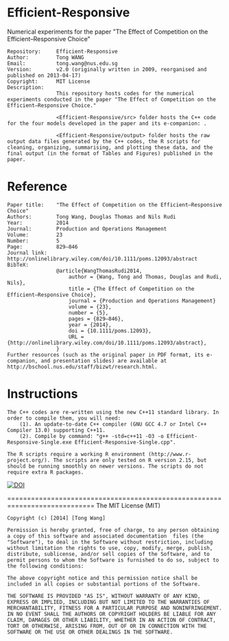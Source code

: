 Efficient-Responsive
====================

Numerical experiments for the paper "The Effect of Competition on the Efficient–Responsive Choice"

    Repository:     Efficient-Responsive
    Author:         Tong WANG
    Email:          tong.wang@nus.edu.sg
    Version:        v2.0 (originally written in 2009, reorganised and published on 2013-04-17)
    Copyright:      MIT License
    Description:
                    This repository hosts codes for the numerical experiments conducted in the paper "The Effect of Competition on the Efficient–Responsive Choice."

                    <Efficient-Responsive/src> folder hosts the C++ code for the four models developed in the paper and its e-companion: .

                    <Efficient-Responsive/output> folder hosts the raw output data files generated by the C++ codes, the R scripts for cleaning, organizing, summarising, and plotting these data, and the final output (in the format of Tables and Figures) published in the paper.


Reference
=========

    Paper title:    "The Effect of Competition on the Efficient–Responsive Choice"
    Authors:        Tong Wang, Douglas Thomas and Nils Rudi
    Year:           2014
    Journal:        Production and Operations Management
    Volume:         23
    Number:         5
    Page:           829–846
    Journal link:   http://onlinelibrary.wiley.com/doi/10.1111/poms.12093/abstract
    BibTeX:
                    @article{WangThomasRudi2014,
                        author = {Wang, Tong and Thomas, Douglas and Rudi, Nils}, 
                        title = {The Effect of Competition on the Efficient–Responsive Choice},
                        journal = {Production and Operations Management} 
                        volume = {23}, 
                        number = {5}, 
                        pages = {829–846}, 
                        year = {2014}, 
                        doi = {10.1111/poms.12093}, 
                        URL = {http://onlinelibrary.wiley.com/doi/10.1111/poms.12093/abstract}, 
                    }
    Further resources (such as the original paper in PDF format, its e-companion, and presentation slides) are available at http://bschool.nus.edu/staff/bizwt/research.html.


Instructions
============

    The C++ codes are re-written using the new C++11 standard library. In order to compile them, you will need:
        (1). An update-to-date C++ compiler (GNU GCC 4.7 or Intel C++ Compiler 13.0) supporting C++11.
        (2). Compile by command: "g++ -std=c++11 -O3 -o Efficient-Responsive-Single.exe Efficient-Responsive-Single.cpp".

    The R scripts require a working R environment (http://www.r-project.org/). The scripts are only tested on R version 2.15, but should be running smoothly on newer versions. The scripts do not require extra R packages.


[![DOI](https://zenodo.org/badge/doi/10.5281/zenodo.9934.png)](https://zenodo.org/record/9934/)



============================================================================
The MIT License (MIT)

    Copyright (c) [2014] [Tong Wang]

    Permission is hereby granted, free of charge, to any person obtaining a copy of this software and associated documentation  files (the "Software"), to deal in the Software without restriction, including without limitation the rights to use, copy, modify, merge, publish, distribute, sublicense, and/or sell copies of the Software, and to permit persons to whom the Software is furnished to do so, subject to the following conditions:

    The above copyright notice and this permission notice shall be included in all copies or substantial portions of the Software.

    THE SOFTWARE IS PROVIDED "AS IS", WITHOUT WARRANTY OF ANY KIND, EXPRESS OR IMPLIED, INCLUDING BUT NOT LIMITED TO THE WARRANTIES OF MERCHANTABILITY, FITNESS FOR A PARTICULAR PURPOSE AND NONINFRINGEMENT. IN NO EVENT SHALL THE AUTHORS OR COPYRIGHT HOLDERS BE LIABLE FOR ANY CLAIM, DAMAGES OR OTHER LIABILITY, WHETHER IN AN ACTION OF CONTRACT, TORT OR OTHERWISE, ARISING FROM, OUT OF OR IN CONNECTION WITH THE SOFTWARE OR THE USE OR OTHER DEALINGS IN THE SOFTWARE.
